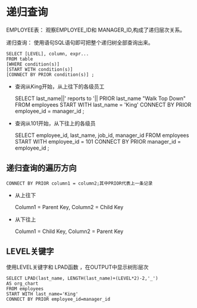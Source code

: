 #	递归查询
EMPLOYEE表： 观察EMPLOYEE_ID和 MANAGER_ID,构成了递归层次关系。

递归查询： 使用语句SQL语句即可把整个递归树全部查询出来。

    SELECT [LEVEL], column, expr...
    FROM table
    [WHERE condition(s)]
    [START WITH condition(s)]
    [CONNECT BY PRIOR condition(s)] ;

*	查询从King开始，从上往下的各级员工


    SELECT last_name||' reports to '||
    PRIOR last_name "Walk Top Down"
    FROM employees
    START WITH last_name = 'King'
    CONNECT BY PRIOR employee_id = manager_id ;


*	查询从101开始，从下往上的各级员


    SELECT employee_id, last_name, job_id, manager_id
    FROM employees
    START WITH employee_id = 101
    CONNECT BY PRIOR manager_id = employee_id ;


##	递归查询的遍历方向
	CONNECT BY PRIOR column1 = column2;其中PRIOR代表上一条记录

*	从上往下


    Column1 = Parent Key, Column2 = Child Key


*	从下往上


    Column1 = Child Key, Column2 = Parent Key

##	LEVEL关键字
使用LEVEL关键字和 LPAD函数 ，在OUTPUT中显示树形层次

    SELECT LPAD(last_name, LENGTH(last_name)+(LEVEL*2)-2,'_')
    AS org_chart
    FROM employees
    START WITH last_name='King'
    CONNECT BY PRIOR employee_id=manager_id